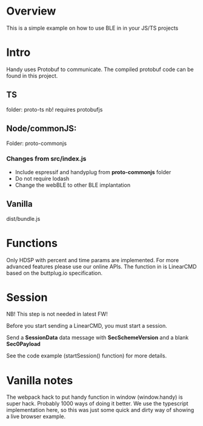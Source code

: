 # Overview

This is a simple example on how to use BLE in in your JS/TS projects

# Intro

Handy uses Protobuf to communicate. The compiled protobuf code can be found in this project.

## TS

folder: proto-ts
nb! requires protobufjs

## Node/commonJS:

Folder: proto-commonjs

### Changes from src/index.js

- Include espressif and handyplug from **proto-commonjs** folder
- Do not require lodash
- Change the webBLE to other BLE implantation

## Vanilla

dist/bundle.js

# Functions

Only HDSP with percent and time params are implemented. For more advanced features please use our online APIs. The function in is LinearCMD based on the buttplug.io specification.

# Session

NB! This step is not needed in latest FW!

Before you start sending a LinearCMD, you must start a session.

Send a **SessionData** data message with **SecSchemeVersion** and a blank **Sec0Payload**

See the code example (startSession() function) for more details.

# Vanilla notes

The webpack hack to put handy function in window (window.handy) is super hack. Probably 1000 ways of doing it better. We use the typescript implementation here, so this was just some quick and dirty way of showing a live browser example.
